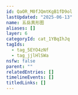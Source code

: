 ```yaml
---
id: QaOR_M0fJQmtKgB1fD9ol
lastUpdated: "2025-06-13"
name: 五岳真形图
aliases: []
layer: 6
categoryId: cat_1YBqIhJq
tagIds:
  - tag_5EYO4zNf
  - tag_jjlHlSWa
nsfw: false
parent: ""
relatedEntries: []
timelineEvents: []
titledLinks: []
---
```


